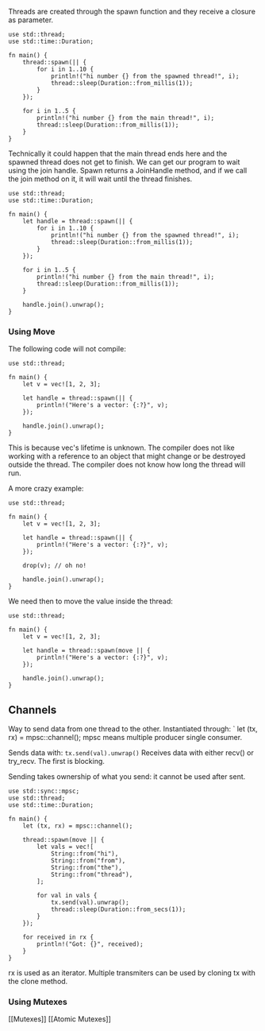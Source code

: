 Threads are created through the spawn function and they receive a closure as parameter.
```
use std::thread;
use std::time::Duration;

fn main() {
    thread::spawn(|| {
        for i in 1..10 {
            println!("hi number {} from the spawned thread!", i);
            thread::sleep(Duration::from_millis(1));
        }
    });

    for i in 1..5 {
        println!("hi number {} from the main thread!", i);
        thread::sleep(Duration::from_millis(1));
    }
}
```

Technically it could happen that the main thread ends here and the spawned thread does not get to finish. We can get our program to wait using the join handle.  Spawn returns a JoinHandle method, and if we call the join method on it, it will wait until the thread finishes.

```
use std::thread;
use std::time::Duration;

fn main() {
    let handle = thread::spawn(|| {
        for i in 1..10 {
            println!("hi number {} from the spawned thread!", i);
            thread::sleep(Duration::from_millis(1));
        }
    });

    for i in 1..5 {
        println!("hi number {} from the main thread!", i);
        thread::sleep(Duration::from_millis(1));
    }

    handle.join().unwrap();
}
```

### Using Move
The following code will not compile:
```
use std::thread;

fn main() {
    let v = vec![1, 2, 3];

    let handle = thread::spawn(|| {
        println!("Here's a vector: {:?}", v);
    });

    handle.join().unwrap();
}
```
This is because vec's lifetime is unknown. The compiler does not like working with a reference to an object that might change or be destroyed outside the thread. The compiler does not know how long the thread will run. 

A more crazy example:

```
use std::thread;

fn main() {
    let v = vec![1, 2, 3];

    let handle = thread::spawn(|| {
        println!("Here's a vector: {:?}", v);
    });

    drop(v); // oh no!

    handle.join().unwrap();
}
```
We need then to move the value inside the thread:
```
use std::thread;

fn main() {
    let v = vec![1, 2, 3];

    let handle = thread::spawn(move || {
        println!("Here's a vector: {:?}", v);
    });

    handle.join().unwrap();
}
```

## Channels

Way to send data from one thread to the other.
Instantiated through: ` let (tx, rx) = mpsc::channel();
mpsc means multiple producer single consumer.

Sends data with: `tx.send(val).unwrap()`
Receives data with either recv() or try_recv. The first is blocking.

Sending takes ownership of what you send: it cannot be used after sent. 

```
use std::sync::mpsc;
use std::thread;
use std::time::Duration;

fn main() {
    let (tx, rx) = mpsc::channel();

    thread::spawn(move || {
        let vals = vec![
            String::from("hi"),
            String::from("from"),
            String::from("the"),
            String::from("thread"),
        ];

        for val in vals {
            tx.send(val).unwrap();
            thread::sleep(Duration::from_secs(1));
        }
    });

    for received in rx {
        println!("Got: {}", received);
    }
}
```
rx is used as an iterator.
Multiple transmiters can be used by cloning tx with the clone method.

### Using Mutexes
[[Mutexes]]
[[Atomic Mutexes]]
